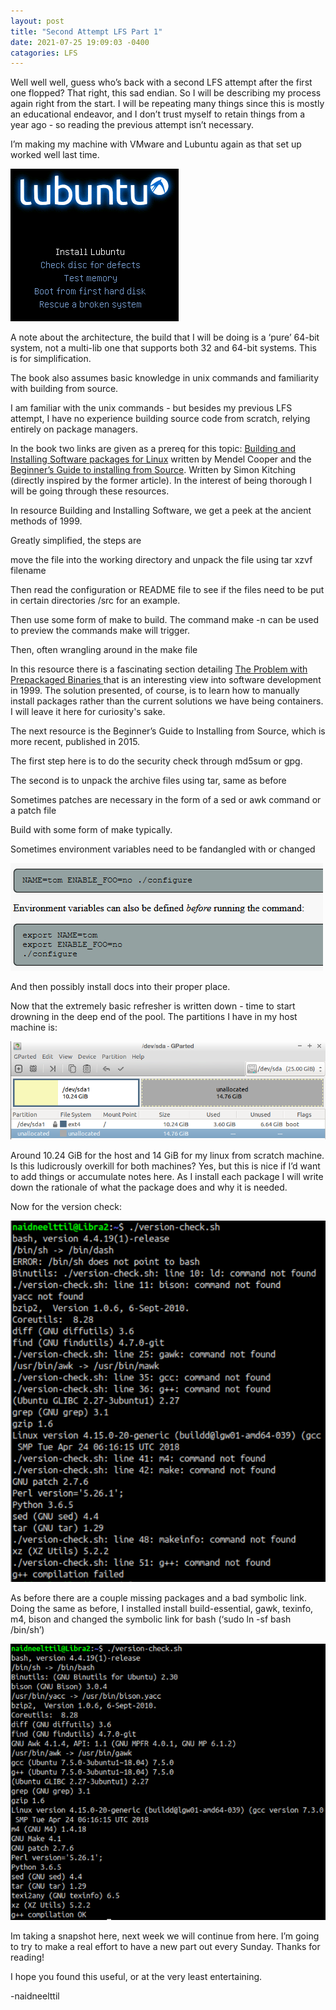 ```yaml
---
layout: post
title: "Second Attempt LFS Part 1"
date: 2021-07-25 19:09:03 -0400 
catagories: LFS
---
```



Well well well, guess who’s back with a second LFS attempt after the first one flopped? That right, this sad endian. So I will be describing my process again right from the start. I will be repeating many things since this is mostly an educational endeavor, and I don’t trust myself to retain things from a year ago - so reading the previous attempt isn’t necessary. 

I’m making my machine with VMware and Lubuntu again as that set up worked well last time.



![images](/assets/2aLFSpart1/image1.png)


A note about the architecture, the build that I will be doing is a ‘pure’ 64-bit system, not a multi-lib one that supports both 32 and 64-bit systems. This is for simplification.

The book also assumes basic knowledge in unix commands and familiarity with building from source. 

I am familiar with the unix commands - but besides my previous LFS attempt, I have no experience building source code from scratch, relying entirely on package managers.

 In the book two links are given as a prereq for this topic: [Building and Installing Software packages for Linux](https://tldp.org/HOWTO/Software-Building-HOWTO.html) written by Mendel Cooper and the [Beginner’s Guide to installing from Source](http://moi.vonos.net/linux/beginners-installing-from-source/).  Written by Simon Kitching (directly inspired by the former article).  In the interest of being thorough I will be going through these resources.

In resource Building and Installing Software, we get a peek at the ancient methods of 1999.

Greatly simplified, the steps are

move the file into the working directory and unpack the file using tar xzvf filename 

Then read the configuration or README file  to see if the files need to be put in certain directories /src for an example. 

Then use some form of make to build. The command make -n can be used to preview the commands make will trigger.

Then, often wrangling around in the make file

In this resource there is a fascinating section detailing [The Problem with Prepackaged Binaries ](https://tldp.org/HOWTO/Software-Building-HOWTO-4.html)that is an interesting view into software development in 1999. The solution presented, of course, is to learn how to manually install packages rather than the current solutions we have being containers. I will leave it here for curiosity's sake.

The next resource is the Beginner’s Guide to Installing from Source, which is more recent, published in 2015. 

The first step here is to do the security check through md5sum or gpg. 

The second is to unpack the archive files using tar, same as before

Sometimes patches are necessary in the form of a sed or awk command or a patch file

Build with some form of make typically.

Sometimes environment variables need to be fandangled with or changed 


![images](/assets/2aLFSpart1/image5.png)


And then possibly install docs into their proper place. 

Now that the extremely basic refresher is written down - time to start drowning in the deep end of the pool. The partitions I have in my host machine is:



![images](/assets/2aLFSpart1/image2.png)

Around 10.24 GiB for the host and 14 GiB for my linux from scratch machine. Is this ludicrously overkill for both machines? Yes, but this is nice if I’d want to add things or accumulate notes here.  As I install each package I will write down the rationale of what the package does and why it is needed. 

Now for the version check:


![images](/assets/2aLFSpart1/image4.png)



As before there are a couple missing packages and a bad symbolic link. Doing the same as before, I installed install build-essential, gawk, texinfo, m4, bison and changed the symbolic link for bash (‘sudo ln -sf bash /bin/sh’)


![images](/assets/2aLFSpart1/image3.png)


Im taking a snapshot here, next week we will continue from here.  I’m going to try to make a real effort to have a new part out every Sunday. Thanks for reading!

I hope you found this useful, or at the very least entertaining. 

-naidneelttil

